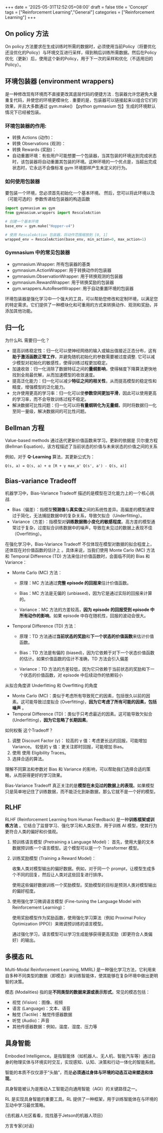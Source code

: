 +++
date = '2025-05-31T12:52:05+08:00'
draft = false
title = 'Concept'
tags = ["Reinforcement Learning","General"]
categories = ["Reinforcement Learning"]
+++


## On policy 方法

On policy 方法要求在生成训练时所需的数据时，必须使用当前Policy（将要优化还没优化的Policy）与环境交互进行采样，得到稍后训练所需数据。然后在Policy优化（更新）后，使用这个新的Policy，用于下一次的采样和优化（不适用旧的Policy）。


## 环境包装器 (environment wrappers) 
是一种修改现有环境而不直接更改其底层代码的便捷方法 . 包装器允许您避免大量重复代码，并使您的环境更模块化 . 重要的是，包装器可以链接起来以组合它们的效果，并且大多数通过 gym.make() 【python gymnasium 包】生成的环境默认情况下已经被包装。


### 环境包装器的作用:
- 转换 Actions (动作)：
- 转换 Observations (观测)：
- 转换 Rewards (奖励)：
- 自动重置环境：有些用户可能想要一个包装器，当其包装的环境达到完成状态时，该包装器将自动重置其包装的环境。这种环境的一个优点是，当超出完成状态时，它永远不会像标准 gym 环境那样产生未定义的行为。


### 如何使用包装器
要包装一个环境，您必须首先初始化一个基本环境。 然后，您可以将此环境以及（可能可选的）参数传递给包装器的构造函数

~~~python
import gymnasium as gym
from gymnasium.wrappers import RescaleAction

# 创建一个基本环境
base_env = gym.make("Hopper-v4")

# 使用 RescaleAction 包装器，将动作范围缩放到 [0, 1]
wrapped_env = RescaleAction(base_env, min_action=0, max_action=1)
~~~

### Gymnasium 中的常见包装器
- gymnasium.Wrapper: 所有包装器的基类
- gymnasium.ActionWrapper: 用于转换动作的包装器
- gymnasium.ObservationWrapper: 用于转换观测的包装器
- gymnasium.RewardWrapper: 用于转换奖励的包装器
- gym.wrappers.AutoResetWrapper: 用于自动重置环境的包装器

环境包装器是强化学习中一个强大的工具，可以帮助您修改和定制环境，以满足您的特定需求。它们提供了一种模块化和可重用的方式来转换动作、观测和奖励，并添加其他功能。


## 归一化

为什么RL 需要归一化？

- 提高训练稳定性：归一化可以使神经网络的输入或输出值接近正态分布，这有**助于激活函数正常工作**，并避免随机初始化的参数需要被过度调整. 它可以减少模型对初始化的敏感性，使得训练过程更加稳定。
- 加速收敛：归一化消除了数据特征之间的**量纲影响**，使得梯度下降算法更快地找到全局最优解，从而加速模型的收敛速度。
- 提高泛化能力：归一化可以减少**特征之间的相关性**，从而提高模型的稳定性和精度，增强模型的泛化能力。
- 允许使用更高的学习率：归一化可以使**参数空间更加平滑**，因此可以使用更高的学习率，而不会导致训练过程不稳定。
- 解决数据可比性问题：归一化可以将**有量纲转化为无量纲**，同时将数据归一化至同一量级，解决数据间的可比性问题。


## Bellman 方程

Value-based methods 通过迭代更新价值函数来学习。更新的依据是 贝尔曼方程 (Bellman Equation)，该方程描述了当前状态的价值与未来状态的价值之间的关系

例如，对于 **Q-Learning** 算法，其更新公式为：

`Q(s, a) = Q(s, a) + α [R + γ max_a' Q(s', a') - Q(s, a)]`


## Bias-variance Tradeoff

机器学习中，Bias-Variance Tradeoff 描述的是模型在泛化能力上的一个核心挑战.

- Bias（偏差）：指模型**预测值**与**真实值**之间的系统性差异。高偏差的模型通常过于简化，无法捕捉数据中的复杂关系，导致欠拟合（Underfitting）。
- Variance（方差）：指模型对**训练数据微小变化的敏感程度**。高方差的模型通常过于复杂，过度拟合训练数据中的噪声，导致在未见过的数据上表现不佳（Overfitting）。

在强化学习中，Bias-Variance Tradeoff 不仅体现在模型对数据的拟合程度上，还体现在对价值函数的估计上 。具体来说，当我们使用 Monte Carlo (MC) 方法和 Temporal Difference (TD) 方法来估计价值函数时，会面临不同的 Bias 和 Variance：

- Monte Carlo (MC) 方法：

  - 原理：MC 方法通过**完整 episode 的回报来**估计价值函数。

  - Bias：MC 方法是无偏的 (unbiased)，因为它是通过实际的回报来计算的。

  - Variance：MC 方法的方差较高，**因为 episode 的回报受到 episode 中所有动作的影响**。如果 episode 中存在随机性，回报的波动会很大。

- Temporal Difference (TD) 方法：

  - 原理：TD 方法通过**当前状态的奖励**和**下一个状态的价值函数**来估计价值函数。

  - Bias：TD 方法是有偏的 (biased)，因为它依赖于对下一个状态价值函数的估计。如果价值函数的估计不准确，TD 方法会引入偏差 

  - Variance：TD 方法的方差较低，因为它只依赖于当前状态的奖励和下一个状态的价值函数，对 episode 中后续动作的依赖较小


从拟合角度讲 Underfitting 和 Overfitting 的角度

  - Monte Carlo (MC)：类似于考虑所有导致死亡的因素，包括很久以前的因素。这可能导致过度拟合 (Overfitting)，**因为它考虑了所有可能的因素，包括噪声** 。
  - Temporal Difference (TD)：类似于只考虑最近的因素。这可能导致欠拟合 (Underfitting)，**因为它忽略了长期因素**。

如何权衡 这个Tradeoff？
1. 调整 Discount Factor (γ)：
    较高的 γ 值：考虑更长远的回报，可能增加 Variance。
    较低的 γ 值：更关注即时回报，可能增加 Bias。
2. 使用 使用 Eligibility Traces。
3. 选择合适的算法。

理解不同算法和参数对 Bias 和 Variance 的影响，可以帮助我们选择合适的策略，从而获得更好的学习效果。

Bias-Variance Tradeoff 真正关注的是**模型在未见过的数据上的表现**。如果模型只是简单地记住了训练数据，而不能泛化到新数据，那么它就不是一个好的模型。


## RLHF

RLHF (Reinforcement Learning from Human Feedback) 是一种**训练框架或训练方法** 。它结合了监督学习、强化学习和人类反馈，用于训练 AI 模型，使其行为更符合人类的偏好和价值观。

1. 预训练语言模型 (Pretraining a Language Model)： 首先，使用大量的文本数据预训练一个语言模型。这个模型可以是一个 Transformer 模型。

2. 训练奖励模型 (Training a Reward Model)： 
    
    收集人类对模型输出的偏好数据。例如，对于同一个 prompt，让模型生成多个不同的回复，然后让人类对这些回复进行排序。

    使用这些偏好数据训练一个奖励模型。奖励模型的目标是预测人类对模型输出的偏好程度。

3. 使用强化学习微调语言模型 (Fine-tuning the Language Model with Reinforcement Learning)：

    使用奖励模型作为奖励函数，使用强化学习算法（例如 Proximal Policy Optimization (PPO)）来微调预训练的语言模型。

    通过强化学习，语言模型可以学习生成能够获得更高奖励（即更符合人类偏好）的输出。


## 多模态 RL

Multi-Modal Reinforcement Learning, MMRL) 是一种强化学习方法，它利用来自多种不同类型的数据（即模态）来训练智能体，使其能够在复杂环境中做出更明智的决策。

模态 (Modalities) 指的是**不同类型的数据来源或表示形式**。常见的模态包括：

  - 视觉 (Vision)：图像、视频
  - 语言 (Language)：文本、语音
  - 触觉 (Tactile)：触觉传感器数据
  - 听觉 (Audio)：声音
  - 其他传感器数据：例如，温度、湿度、压力等


## 具身智能 

Embodied Intelligence。是指智能体（如机器人、无人机、智能汽车等）通过自身的物理实体与环境实时交互，实现感知、认知、决策和行动一体化的智能系统。

智能的本质不仅仅源于“头脑”，而是**必须通过身体与环境的动态互动来塑造和体现**。

具身智能被认为是推动人工智能迈向通用智能（AGI）的关键路径之一。

RL 是实现具身智能的重要工具。RL 提供了一种框架，用于训练智能体在与环境的互动中学习最优策略。

{去机器人社区看看，找找基于Jetson的机器人项目}

方言专家{对话}


